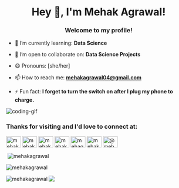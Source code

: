 <h1 align="center">Hey 👋, I'm Mehak Agrawal!</h1>

<h3 align="center">Welcome to my profile!</h3>

- 🌱 I’m currently learning: **Data Science**

- 👯 I’m open to collaborate on: **Data Science Projects**

- 😄 Pronouns: [she/her]

- 📫 How to reach me: **mehakagrawal04@gmail.com**

- ⚡ Fun fact: **I forget to turn the switch on after I plug my phone to charge.**

![coding-gif](https://media.giphy.com/media/L1R1tvI9svkIWwpVYr/giphy.gif)

<h3 align="left">Thanks for visiting and I'd love to connect at:</h3> 
<a href="https://twitter.com/mehakagrawall" target="blank"><img align="center" src="https://cdn.worldvectorlogo.com/logos/twitter-4.svg" alt="mehakagrawall" height="30" width="40" /></a>
<a href="https://linkedin.com/in/mehakagrawal" target="blank"><img align="center" src="https://cdn.worldvectorlogo.com/logos/linkedin-icon.svg" alt="mehakagrawal" height="30" width="40" /></a>
<a href="https://fb.com/mehak.agrawal.7927" target="blank"><img align="center" src="https://cdn.worldvectorlogo.com/logos/facebook-3.svg" alt="mehak.agrawal.7927" height="30" width="40" /></a>
<a href="https://instagram.com/mehakagrawall" target="blank"><img align="center" src="https://cdn.worldvectorlogo.com/logos/instagram-2-1.svg" alt="mehakagrawall" height="30" width="40" /></a>
<a href="https://www.hackerrank.com/mehag22" target="blank"><img align="center" src="https://cdn.worldvectorlogo.com/logos/hackerrank.svg" alt="mehag22" height="30" width="40" /></a>
<a href="https://dev.to/mehakagrawal" target="blank"><img align="center" src="https://cdn.worldvectorlogo.com/logos/devto.svg" alt="mehakagrawal" height="30" width="40" /></a>
<a href="https://medium.com/@mehakagrawal" target="blank"><img align="center" src="https://cdn.worldvectorlogo.com/logos/medium-1.svg" alt="@mehakagrawal" height="30" width="40" /></a>

<p>&nbsp;<img align="center" src="https://github-readme-stats.vercel.app/api?username=mehakagrawal&show_icons=true&locale=en" alt="mehakagrawal" /></p>

<p><img align="center" src="https://github-readme-streak-stats.herokuapp.com/?user=mehakagrawal&" alt="mehakagrawal" /></p>

<p><img align="left" src="https://github-readme-stats.vercel.app/api/top-langs?username=mehakagrawal&show_icons=true&locale=en&layout=compact" alt="mehakagrawal" /></p>

![](https://komarev.com/ghpvc/?username=mehakagrawal&color=ff69b4)
